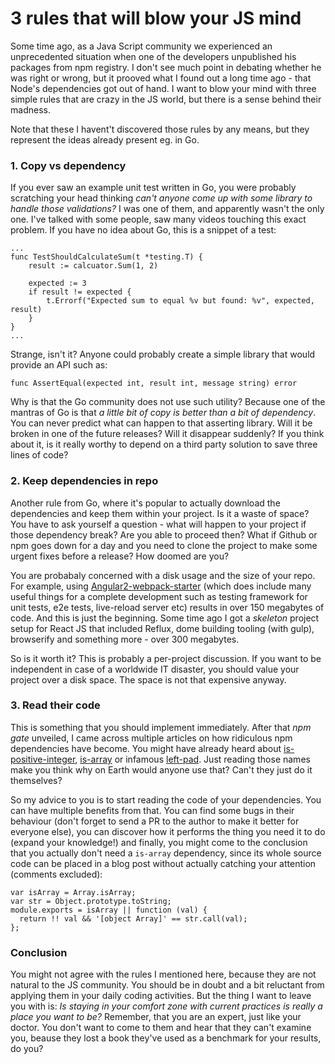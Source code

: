 # 3 rules that will blow your JS mind

Some time ago, as a Java Script community we experienced an unprecedented situation when one of the developers unpublished his packages from npm registry. I don't see much point in debating whether he was right or wrong, but it prooved what I found out a long time ago - that Node's dependencies got out of hand. I want to blow your mind with three simple rules that are crazy in the JS world, but there is a sense behind their madness.

Note that these I havent't discovered those rules by any means, but they represent the ideas already present eg. in Go.

### 1. Copy vs dependency

If you ever saw an example unit test written in Go, you were probably scratching your head thinking _can't anyone come up with some library to handle those validations?_ I was one of them, and apparently wasn't the only one. I've talked with some people, saw many videos touching this exact problem. If you have no idea about Go, this is a snippet of a test:

    ...
    func TestShouldCalculateSum(t *testing.T) {
        result := calcuator.Sum(1, 2)

        expected := 3
        if result != expected {
            t.Errorf("Expected sum to equal %v but found: %v", expected, result)
        }
    }
    ...

Strange, isn't it? Anyone could probably create a simple library that would provide an API such as:

    func AssertEqual(expected int, result int, message string) error

Why is that the Go community does not use such utility? Because one of the mantras of Go is that _a little bit of copy is better than a bit of dependency_. You can never predict what can happen to that asserting library. Will it be broken in one of the future releases? Will it disappear suddenly? If you think about it, is it really worthy to depend on a third party solution to save three lines of code?

### 2. Keep dependencies in repo

Another rule from Go, where it's popular to actually download the dependencies and keep them within your project. Is it a waste of space? You have to ask yourself a question - what will happen to your project if those dependency break? Are you able to proceed then? What if Github or npm goes down for a day and you need to clone the project to make some urgent fixes before a release? How doomed are you?

You are probabaly concerned with a disk usage and the size of your repo. For example, using [Angular2-webpack-starter](https://github.com/AngularClass/angular2-webpack-starter) (which does include many useful things for a complete development such as testing framework for unit tests, e2e tests, live-reload server etc) results in over 150 megabytes of code. And this is just the beginning. Some time ago I got a _skeleton_ project setup for React JS that included Reflux, dome building tooling (with gulp), browserify and something more - over 300 megabytes.

So is it worth it? This is probably a per-project discussion. If you want to be independent in case of a worldwide IT disaster, you should value your project over a disk space. The space is not that expensive anyway.

### 3. Read their code

This is something that you should implement immediately. After that _npm gate_ unveiled, I came across multiple articles on how ridiculous npm dependencies have become. You might have already heard about [is-positive-integer](https://www.npmjs.com/package/is-positive-integer), [is-array](https://www.npmjs.com/package/is-array) or infamous [left-pad](https://www.npmjs.com/package/left-pad). Just reading those names make you think why on Earth would anyone use that? Can't they just do it themselves?

So my advice to you is to start reading the code of your dependencies. You can have multiple benefits from that. You can find some bugs in their behaviour (don't forget to send a PR to the author to make it better for everyone else), you can discover how it performs the thing you need it to do (expand your knowledge!) and finally, you might come to the conclusion that you actually don't need a `is-array` dependency, since its whole source code can be placed in a blog post without actually catching your attention (comments excluded):

    var isArray = Array.isArray;
    var str = Object.prototype.toString;
    module.exports = isArray || function (val) {
      return !! val && '[object Array]' == str.call(val);
    };

### Conclusion

You might not agree with the rules I mentioned here, because they are not natural to the JS community. You should be in doubt and a bit reluctant from applying them in your daily coding activities. But the thing I want to leave you with is: _Is staying in your comfort zone with current practices is really a place you want to be?_ Remember, that you are an expert, just like your doctor. You don't want to come to them and hear that they can't examine you, beause they lost a book they've used as a benchmark for your results, do you?
